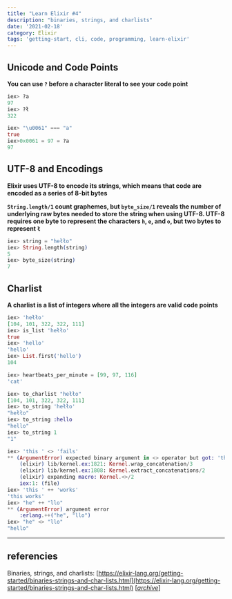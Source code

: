 ```yaml
---
title: "Learn Elixir #4"
description: "binaries, strings, and charlists"
date: '2021-02-18'
category: Elixir
tags: 'getting-start, cli, code, programming, learn-elixir'
---
```


## Unicode and Code Points

**You can use `?` before a character literal to see your code point**
```elixir
iex> ?a
97
iex> ?ł
322
```
```elixir
iex> "\u0061" === "a"
true
iex>0x0061 = 97 = ?a
97
```

## UTF-8 and Encodings

**Elixir uses UTF-8 to encode its strings, which means that code are encoded as a series of 8-bit bytes**

**`String.length/1` count graphemes, but `byte_size/1` reveals the number of underlying raw bytes needed to store the string when using UTF-8. UTF-8 requires one byte to represent the characters `h`, `e`, and `o`, but two bytes to represent `ł`**

```elixir
iex> string = "hełło"
iex> String.length(string)
5
iex> byte_size(string)
7
```
## Charlist

**A charlist is a list of integers where all the integers are valid code points**

```elixir
iex> 'hełło'
[104, 101, 322, 322, 111]
iex> is_list 'hełło'
true
iex> 'hello'
'hello'
iex> List.first('hello')
104
```
```elixir
iex> heartbeats_per_minute = [99, 97, 116]
'cat'
```

```elixir
iex> to_charlist "hełło"
[104, 101, 322, 322, 111]
iex> to_string 'hełło'
"hełło"
iex> to_string :hello
"hello"
iex> to_string 1
"1"
```
```elixir
iex> 'this ' <> 'fails'
** (ArgumentError) expected binary argument in <> operator but got: 'this '
    (elixir) lib/kernel.ex:1821: Kernel.wrap_concatenation/3
    (elixir) lib/kernel.ex:1808: Kernel.extract_concatenations/2
    (elixir) expanding macro: Kernel.<>/2
    iex:1: (file)
iex> 'this ' ++ 'works'
'this works'
iex> "he" ++ "llo"
** (ArgumentError) argument error
    :erlang.++("he", "llo")
iex> "he" <> "llo"
"hello"
```

---

## referencies

Binaries, strings, and charlists: [https://elixir-lang.org/getting-started/binaries-strings-and-char-lists.html](https://elixir-lang.org/getting-started/binaries-strings-and-char-lists.html) [[_archive_](https://web.archive.org/web/20210920215640/https://elixir-lang.org/getting-started/binaries-strings-and-char-lists.html)]

